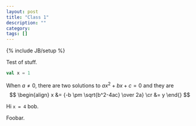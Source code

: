 ```yaml
---
layout: post
title: "Class 1"
description: ""
category: 
tags: []
---
```

{% include JB/setup %}

<script type="text/x-mathjax-config">
MathJax.Hub.Config({
  tex2jax: {inlineMath: [['$','$'], ['\\(','\\)']]}
});
</script>

<script type="text/javascript"
  src="http://cdn.mathjax.org/mathjax/latest/MathJax.js?config=TeX-AMS-MML_HTMLorMML">
</script>

Test of stuff.

```scala
val x = 1
```

When $a \ne 0$, there are two solutions to $ax^2 + bx + c = 0$ and they are
$$
\begin{align}
x &= {-b \pm \sqrt{b^2-4ac} \over 2a} \cr
&= y
\end{}
$$

Hi `x = 4` bob.

Foobar.
